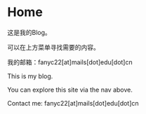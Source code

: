 <!-- # Welcome to MkDocs

For full documentation visit [mkdocs.org](https://www.mkdocs.org).

## Commands

* `mkdocs new [dir-name]` - Create a new project.
* `mkdocs serve` - Start the live-reloading docs server.
* `mkdocs build` - Build the documentation site.
* `mkdocs -h` - Print help message and exit.

## Project layout

    mkdocs.yml    # The configuration file.
    docs/
        index.md  # The documentation homepage.
        ...       # Other markdown pages, images and other files. -->

# Home

这是我的Blog。

可以在上方菜单寻找需要的内容。

我的邮箱：fanyc22[at]mails[dot]edu[dot]cn

This is my blog.

You can explore this site via the nav above.

Contact me: fanyc22[at]mails[dot]edu[dot]cn
